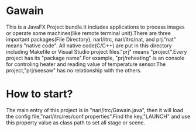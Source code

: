# Gawain
This is a JavaFX Project bundle.It includes applications to process images or operate some machines(like remote terminal unit).There are three important packages(File Directory), narl/itrc, narl/itrc/nat, and prj."nat" means "native code". All native code(C/C++) are put in this directory including Makefile or Visual Studio project files."prj" means "project".Every project has its "package name".For example, "prj/reheating" is an console for controling heater and reading value of temperature sensor.The project,"prj/seesaw" has no relationship with the others.

# How to start?
The main entry of this project is in "narl/itrc/Gawain.java", then it will load the config file,"narl/itrc/res/conf.properties".Find the key,"LAUNCH" and use this property value as class path to set all stage or scene.


